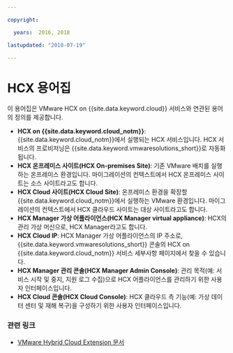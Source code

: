 ```yaml
---

copyright:

  years:  2016, 2018

lastupdated: "2018-07-19"

---
```


# HCX 용어집

이 용어집은 VMware HCX on {{site.data.keyword.cloud}} 서비스와 연관된 용어의 정의를 제공합니다.

* **HCX on {{site.data.keyword.cloud_notm}}**: {{site.data.keyword.cloud_notm}}에서 실행되는 HCX 서비스입니다. HCX 서비스의 프로비저닝은 {{site.data.keyword.vmwaresolutions_short}}로 자동화됩니다.
* **HCX 온프레미스 사이트(HCX On-premises Site)**: 기존 VMware 배치를 실행하는 온프레미스 환경입니다. 마이그레이션의 컨텍스트에서 HCX 온프레미스 사이트는 소스 사이트라고도 합니다.
* **HCX Cloud 사이트(HCX Cloud Site)**: 온프레미스 환경을 확장할 {{site.data.keyword.cloud_notm}}에서 실행하는 VMware 환경입니다. 마이그레이션의 컨텍스트에서 HCX 클라우드 사이트는 대상 사이트라고도 합니다.
* **HCX Manager 가상 어플라이언스(HCX Manager virtual appliance)**: HCX의 관리 가상 머신으로, HCX Manager라고도 합니다.
* **HCX Cloud IP**: HCX Manager 가상 어플라이언스의 IP 주소로, {{site.data.keyword.vmwaresolutions_short}} 콘솔의 HCX on {{site.data.keyword.cloud_notm}} 서비스 세부사항 페이지에서 찾을 수 있습니다.
* **HCX Manager 관리 콘솔(HCX Manager Admin Console)**: 관리 목적(예: 서비스 시작 및 중지, 지원 로그 수집)으로 HCX 어플라이언스를 관리하기 위한 사용자 인터페이스입니다.
* **HCX Cloud 콘솔(HCX Cloud Console)**: HCX 클라우드 측 기능(예: 가상 데이터 센터 및 재해 복구)을 구성하기 위한 사용자 인터페이스입니다.

### 관련 링크

* [VMware Hybrid Cloud Extension 문서](https://hcx.vmware.com/#vm-documentation)
